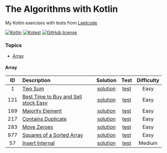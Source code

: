 [//]: # (Copyright [2023] [Anton Kotler kotler.developer@gmail.com] License MIT)

# The Algorithms with Kotlin

My Kotlin exercises with tests from [Leetcode](https://leetcode.com/kotlerdev)

[//]: # ([![Kotlin Stable]&#40;https://kotl.in/badges/stable.svg&#41;]&#40;https://kotlinlang.org/docs/components-stability.html&#41;)
[![Kotlin](https://img.shields.io/badge/kotlin-1.9.10-a571e6.svg)](http://kotlinlang.org)
[![Kotest](https://img.shields.io/badge/kotest-5.7-61904f.svg)](https://kotest.io)
[![GitHub license](https://img.shields.io/badge/license-MIT-548af7.svg)](https://www.apache.org/licenses/LICENSE-2.0)

### Topics

- [Array](#array)

[//]: # (- [Stack]&#40;#stack&#41;)

[//]: # (- [Linked List]&#40;#linked-list&#41;)

[//]: # (- [String]&#40;#string&#41;)

[//]: # (- [Binary Tree]&#40;#binary-tree&#41;)

[//]: # (- [Binary Search]&#40;#binary-search&#41;)

[//]: # (- [Graph]&#40;#graph&#41;)

[//]: # (- [Binary Search Tree]&#40;#binary-search-tree&#41;)

[//]: # (- [Hash Table]&#40;#hash-table&#41;)

[//]: # (- [Dynamic Programming]&#40;#dynamic-programming&#41;)

[//]: # (- [Binary]&#40;#binary&#41;)

[//]: # (- [Math]&#40;#math&#41;)

[//]: # (- [Heap]&#40;#heap&#41;)

[//]: # (- [Trie]&#40;#trie&#41;)

[//]: # (- [Recursion]&#40;#recursion&#41;)

[//]: # (- [Matrix]&#40;#matrix&#41;)

[//]: # (- [Queue]&#40;#queue&#41;)

#### Array

| ID  | Description                                                                                   |                            Solution                            |                              Test                              | Difficulty |
|:---:|:----------------------------------------------------------------------------------------------|:--------------------------------------------------------------:|:--------------------------------------------------------------:|:----------:|
|  1  | [Two Sum](src/main/kotlin/exercise/easy/id1/Description1.md)                                  |   [solution](src/main/kotlin/exercise/easy/id1/Solution1.kt)   |   [test](src/test/kotlin/exercise/easy/id1/Solution1Test.kt)   |    Easy    |
| 121 | [Best Time to Buy and Sell stock Easy](src/main/kotlin/exercise/easy/id121/Description121.md) | [solution](src/main/kotlin/exercise/easy/id121/Solution121.kt) | [test](src/test/kotlin/exercise/easy/id121/Solution121Test.kt) |    Easy    |
| 169 | [Majority Element](src/main/kotlin/exercise/easy/id169/Description169.md)                     | [solution](src/main/kotlin/exercise/easy/id169/Solution169.kt) | [test](src/test/kotlin/exercise/easy/id169/Solution169Test.kt) |    Easy    |
| 217 | [Contains Duplicate](src/main/kotlin/exercise/easy/id217/Description217.md)                   | [solution](src/main/kotlin/exercise/easy/id217/Solution217.kt) | [test](src/test/kotlin/exercise/easy/id217/Solution217Test.kt) |    Easy    |
| 283 | [Move Zeroes](src/main/kotlin/exercise/easy/id283/Description283.md)                          | [solution](src/main/kotlin/exercise/easy/id283/Solution283.kt) | [test](src/test/kotlin/exercise/easy/id283/Solution283Test.kt) |    Easy    |
| 977 | [Squares of a Sorted Array](src/main/kotlin/exercise/easy/id977/Description977.md)            | [solution](src/main/kotlin/exercise/easy/id977/Solution977.kt) | [test](src/test/kotlin/exercise/easy/id977/Solution977Test.kt) |    Easy    |
| 57 | [Insert Internal](src/main/kotlin/exercise/medium/id57/Description57.md)                        | [solution](src/main/kotlin/exercise/medium/id57/Solution57.kt) | [test](src/test/kotlin/exercise/medium/id57/Solution57Test.kt) |   Medium   |

[//]: # (https://www.techinterviewhandbook.org/grind75?weeks=26&hours=40&grouping=topics)

[//]: # (https://github.com/ikatyang/emoji-cheat-sheet)

[//]: # (https://codex.so/licenses)